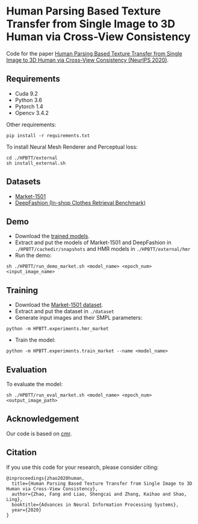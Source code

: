# Human Parsing Based Texture Transfer from Single Image to 3D Human via Cross-View Consistency

Code for the paper [Human Parsing Based Texture Transfer from Single Image to 3D Human via Cross-View Consistency (NeurIPS 2020)](https://papers.nips.cc/paper/2020/file/a516a87cfcaef229b342c437fe2b95f7-Paper.pdf). 

## Requirements

- Cuda 9.2
- Python 3.6
- Pytorch 1.4
- Opencv 3.4.2

Other requirements:

```
pip install -r requirements.txt
```

To install Neural Mesh Renderer and Perceptual loss:

```
cd ./HPBTT/external
sh install_external.sh
```

## Datasets

- [Market-1501](http://zheng-lab.cecs.anu.edu.au/Project/project_reid.html)
- [DeepFashion (In-shop Clothes Retrieval Benchmark)](http://mmlab.ie.cuhk.edu.hk/projects/DeepFashion/InShopRetrieval.html)

## Demo

- Download the [trained models](https://drive.google.com/drive/folders/1zTxalRr6RnJ-lK3_u2JB23ejF1yBK1Ao?usp=sharing).
- Extract and put the models of Market-1501 and DeepFashion in `./HPBTT/cachedir/snapshots` and HMR models in `./HPBTT/external/hmr`
- Run the demo:

```
sh ./HPBTT/run_demo_market.sh <model_name> <epoch_num> <input_image_name>
```

## Training

- Download the [Market-1501 dataset](https://drive.google.com/file/d/1HGRDRrYr0nLhQzQmAFc2Odws_bn3q9Jo/view?usp=sharing).
- Extract and put the dataset in `./dataset`
- Generate input images and their SMPL parameters:

```
python -m HPBTT.experiments.hmr_market
```

- Train the model:

```
python -m HPBTT.experiments.train_market --name <model_name>
```

## Evaluation

To evaluate the model:

```
sh ./HPBTT/run_eval_market.sh <model_name> <epoch_num> <output_image_path>
```

## Acknowledgement

Our code is based on [cmr](https://github.com/akanazawa/cmr).

## Citation
If you use this code for your research, please consider citing:
```
@inproceedings{zhao2020human,
  title={Human Parsing Based Texture Transfer from Single Image to 3D Human via Cross-View Consistency},
  author={Zhao, Fang and Liao, Shengcai and Zhang, Kaihao and Shao, Ling},
  booktitle={Advances in Neural Information Processing Systems},
  year={2020}
}
```
